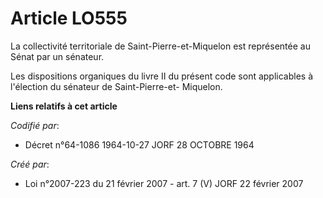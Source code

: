 # Article LO555

La collectivité territoriale de Saint-Pierre-et-Miquelon est représentée au Sénat par un sénateur.

Les dispositions organiques du livre II du présent code sont applicables à l'élection du sénateur de Saint-Pierre-et-
Miquelon.

**Liens relatifs à cet article**

_Codifié par_:

  - Décret n°64-1086 1964-10-27 JORF 28 OCTOBRE 1964

_Créé par_:

  - Loi n°2007-223 du 21 février 2007 - art. 7 (V) JORF 22 février 2007
